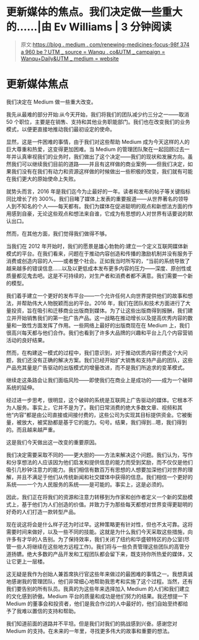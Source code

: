 # 更新媒体的焦点。我们决定做一些重大的……|由 Ev Williams | 3 分钟阅读

> 原文:[https://blog . medium . com/renewing-medicines-focus-98f 374 a 960 be？UTM _ source = Wanqu . co&UTM _ campaign = Wanqu+Daily&UTM _ medium = website](https://blog.medium.com/renewing-mediums-focus-98f374a960be?utm_source=wanqu.co&utm_campaign=Wanqu+Daily&utm_medium=website)

# 更新媒体焦点

我们决定在 Medium 做一些重大改变。

我先从最难的部分开始:从今天开始，我们将我们的团队减少约三分之一——取消 50 个职位，主要是在销售、支持和其他业务职能部门。我们也在改变我们的业务模式，以便更直接地推动我们最初设定的使命。

显然，这是一件困难的事情，由于我们对这些帮助 Medium 成为今天这样的人的巨大尊重和热爱，这变得更加困难。当 Medium 的管理团队聚在一起回顾过去一年并认真审视我们的业务时，我们做出了这个决定——我们的现状和发展方向。虽然我们可以继续我们目前的道路——并且有这样做的商业案例——但我们决定，如果我们没有在我们有动力和资源这样做的时候做出一些积极的改变，我们就有可能在我们更大的原始使命上失败。

就势头而言，2016 年是我们迄今为止最好的一年。读者和发布的帖子等关键指标同比增长了约 300%。我们目睹了媒体上发表的重要报道——从世界著名的领导人到不知名的个人——每天都有。我们为媒体在促进聪明的观点和新想法方面的作用感到自豪，无论这些观点和想法来自谁，它成为有思想的人对世界有话要说的默认出口。

然而，在其他方面，我们觉得我们做得不够。

当我们在 2012 年开始时，我们的愿景是雄心勃勃的:建立一个定义互联网媒体新模式的平台。在我们看来，问题在于推动内容创造和传播的激励机制并没有服务于消费或创造内容的人——或者整个社会。正如我当时所写的，“当前的系统导致了越来越多的错误信息……以及以更低成本发布更多内容的压力——深度、原创性或质量都见鬼去吧。这是不可持续的，对生产者和消费者都不满意。我们需要一个新的模型。

我们着手建立一个更好的发布平台——一个允许任何人向世界提供他们的故事和想法，并帮助伟大人物脱颖而出的平台。2016 年，我们在团队和技术方面进行了大量投资，旨在吸引和迁移商业出版商到媒体。为了让这些出版商得到报酬，我们建立并开始销售我们的第一批广告产品。这一战略在推动增长以及提高优秀内容的数量和一致性方面发挥了作用。一些网络上最好的出版商现在在 Medium 上，我们很高兴每天都与他们合作。我们也看到了许多大品牌的兴趣和平台上几个内容营销活动的良好结果。

然而，在构建这一模式的过程中，我们意识到，对于推动优质内容付费这个大问题，我们还没有正确的解决方案。我们已经开始扩大销售和支持产品的团队，这些产品充其量是广告驱动的出版模式的增量改进，而不是我们所追求的变革模式。

继续走这条路会让我们面临风险——即使我们在商业上是成功的——成为一个破碎系统的延伸。

经过进一步思考，很明显，这个破碎的系统是互联网上广告驱动的媒体。它根本不为人服务。事实上，它并不是为了。我们日常消费的绝大多数文章、视频和其他“内容”都是由公司直接或间接付费的，这些公司为实现其目标提供资金。它被衡量，被放大，被奖励都是基于它的能力。句号。结果，我们得到…嗯，我们得到的。而且越来越严重。

这是我们今天做出这一改变的重要原因。

我们决定需要采取不同的——更大胆的——方法来解决这个问题。我们认为，写作和分享想法的人应该因为他们启发和提供信息的能力而受到奖励，而不仅仅是他们吸引几秒钟注意力的能力。我们相信有数百万有思想的人想要加深他们对世界的理解，并且不满足于他们从传统新闻和社交媒体中获得的信息。我们相信一个更好的系统——一个为人民服务的系统——是可能的。事实上，这是必须的。

因此，我们正在将我们的资源和注意力转移到为作家和创作者定义一个新的奖励模式上，基于他们为人们创造的价值。并致力于为那些每天都想对世界变得更聪明的好奇的人们打造一款转型产品。

现在说这将会是什么样子还为时过早。这种策略更有针对性，但也不太可靠。这将需要时间来做好，以及一些不同的技能。这就是为什么我们今天采取这些措施，向许多有才华的人告别。为了保持效率，我们关闭了纽约和华盛顿特区的办公室(尽管一些人将继续在这些地方远程工作)。我们将与一些负责管理这些团队的高管分道扬镳。绝大多数的产品开发和工程团队都会留下来，既支持你所热爱的媒体，又让它更上一层楼。

这无疑是我作为创始人兼首席执行官这些年来做过的最困难的事情之一。我想真诚地感谢我的管理团队，他们非常细心地帮助我思考和实施了这个过程。当然，还有我们要告别的所有队员。我真的为这些年来选择加入 Medium 的人们和我们建立的文化感到骄傲。Medium 平台的质量和成功是他们努力的结果。我还想提一下 Medium 的董事会和投资者，他们是我合作过的人中最好的，他们自始至终都给予了我难以置信的支持和帮助。

我们知道前面的道路并不平坦。但是我们对我们的挑战感到兴奋。感谢您对 Medium 的支持。在未来的一年里，寻找更多伟大的故事和重要的想法。